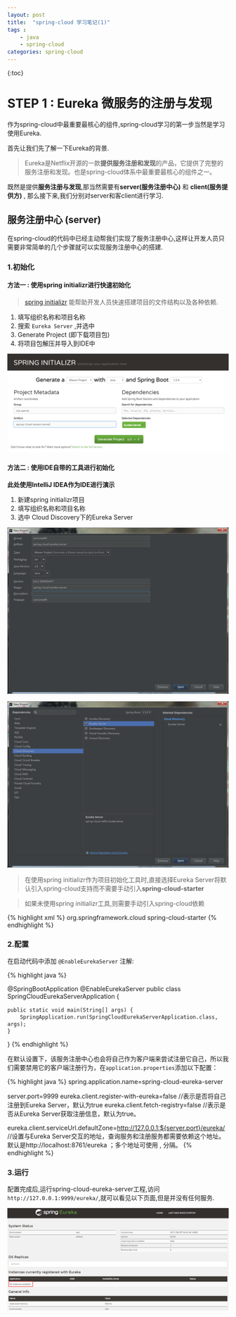 ```yaml
---
layout: post
title:  "spring-cloud 学习笔记(1)"
tags : 
    - java
    - spring-cloud
categories: spring-cloud
---
```

{:toc}

# STEP 1 : Eureka 微服务的注册与发现
作为spring-cloud中最重要最核心的组件,spring-cloud学习的第一步当然是学习使用Eureka.


首先让我们先了解一下Eureka的背景.

>Eureka是Netflix开源的一款**提供服务注册和发现**的产品，它提供了完整的服务注册和发现。也是spring-cloud体系中最重要最核心的组件之一。

既然是提供**服务注册与发现**,那当然需要有**server(服务注册中心)** 和 **client(服务提供方)** , 那么接下来,我们分别对server和客client进行学习.

## 服务注册中心 (server)
  
在spring-cloud的代码中已经主动帮我们实现了服务注册中心,这样让开发人员只需要非常简单的几个步骤就可以实现服务注册中心的搭建.

### 1.初始化


#### 方法一 : 使用spring initializr进行快速初始化
>[spring initializr](https://start.spring.io/) 能帮助开发人员快速搭建项目的文件结构以及各种依赖.

1. 填写组织名称和项目名称
2. 搜索 ```Eureka Server``` ,并选中
3. Generate Project (即下载项目包)
4. 将项目包解压并导入到IDE中

![](/assets/images/post-images/2017-8-28-spring-cloud-study-2/eureka-server-1.png)

#### 方法二 : 使用IDE自带的工具进行初始化
**此处使用IntelliJ IDEA作为IDE进行演示**

1. 新建spring initializr项目
2. 填写组织名称和项目名称
3. 选中 Cloud Discovery下的Eureka Server

![](/assets/images/post-images/2017-8-28-spring-cloud-study-2/eureka-server-2.png)

![](/assets/images/post-images/2017-8-28-spring-cloud-study-2/eureka-server-3.png)

>在使用spring initializr作为项目初始化工具时,直接选择Eureka Server将默认引入spring-cloud支持而不需要手动引入**spring-cloud-starter**

>如果未使用spring initializr工具,则需要手动引入spring-cloud依赖

{% highlight xml %}
<dependency>
	<groupId>org.springframework.cloud</groupId>
	<artifactId>spring-cloud-starter</artifactId>
</dependency>
{% endhighlight %}

### 2.配置

在启动代码中添加 ```@EnableEurekaServer``` 注解:

{% highlight java %}

@SpringBootApplication
@EnableEurekaServer
public class SpringCloudEurekaServerApplication {

	public static void main(String[] args) {
		SpringApplication.run(SpringCloudEurekaServerApplication.class, args);
	}
}
{% endhighlight %}

在默认设置下，该服务注册中心也会将自己作为客户端来尝试注册它自己，所以我们需要禁用它的客户端注册行为，在```application.properties```添加以下配置：

{% highlight java %}
spring.application.name=spring-cloud-eureka-server

server.port=9999
eureka.client.register-with-eureka=false 	//表示是否将自己注册到Eureka Server，默认为true
eureka.client.fetch-registry=false		//表示是否从Eureka Server获取注册信息，默认为true。

eureka.client.serviceUrl.defaultZone=http://127.0.0.1:${server.port}/eureka/  
//设置与Eureka Server交互的地址，查询服务和注册服务都需要依赖这个地址。默认是http://localhost:8761/eureka ；多个地址可使用 , 分隔。
{% endhighlight %}

### 3.运行 

配置完成后,运行spring-cloud-eureka-server工程,访问 `http://127.0.0.1:9999/eureka/`,就可以看见以下页面,但是并没有任何服务.

![](/assets/images/post-images/2017-8-28-spring-cloud-study-2/eureka-server-4.png)